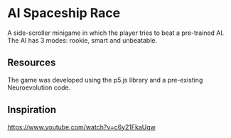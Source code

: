# AI Spaceship Race
A side-scroller minigame in which the player tries to beat a pre-trained AI. The AI has 3 modes: rookie, smart and unbeatable.
## Resources
The game was developed using the p5.js library and a pre-existing Neuroevolution code.
## Inspiration
https://www.youtube.com/watch?v=c6y21FkaUqw
